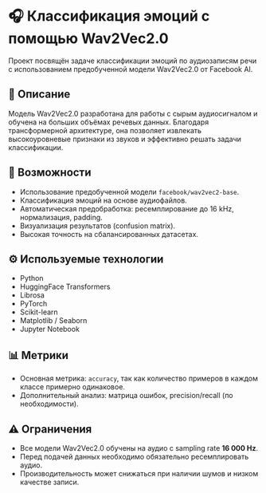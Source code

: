 # 🎧 Классификация эмоций с помощью Wav2Vec2.0

Проект посвящён задаче классификации эмоций по аудиозаписям речи с использованием предобученной модели Wav2Vec2.0 от Facebook AI.

## 📌 Описание

Модель Wav2Vec2.0 разработана для работы с сырым аудиосигналом и обучена на больших объёмах речевых данных. Благодаря трансформерной архитектуре, она позволяет извлекать высокоуровневые признаки из звуков и эффективно решать задачи классификации.

## 🚀 Возможности

- Использование предобученной модели `facebook/wav2vec2-base`.
- Классификация эмоций на основе аудиофайлов.
- Автоматическая предобработка: ресемплирование до 16 kHz, нормализация, padding.
- Визуализация результатов (confusion matrix).
- Высокая точность на сбалансированных датасетах.

## ⚙️ Используемые технологии

- Python
- HuggingFace Transformers
- Librosa
- PyTorch
- Scikit-learn
- Matplotlib / Seaborn
- Jupyter Notebook

## 📊 Метрики

- Основная метрика: `accuracy`, так как количество примеров в каждом классе примерно одинаковое.
- Дополнительный анализ: матрица ошибок, precision/recall (по необходимости).

## ⚠️ Ограничения

- Все модели Wav2Vec2.0 обучены на аудио с sampling rate **16 000 Hz**.
- Перед подачей данных необходимо обязательно ресемплировать аудио.
- Производительность может снижаться при наличии шумов и низком качестве записи.
